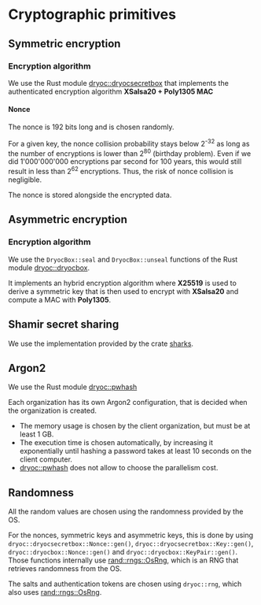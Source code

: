 # Cryptographic primitives

## Symmetric encryption

### Encryption algorithm

We use the Rust module [dryoc::dryocsecretbox](https://docs.rs/dryoc/latest/dryoc/dryocsecretbox/index.html) that implements the authenticated encryption algorithm **XSalsa20 + Poly1305 MAC**

#### Nonce

The nonce is 192 bits long and is chosen randomly.

For a given key, the nonce collision probability stays below 2<sup>-32</sup> as long as the number of encryptions is lower than 2<sup>80</sup> (birthday problem). Even if we did 1'000'000'000 encryptions par second for 100 years, this would still result in less than 2<sup>62</sup> encryptions. Thus, the risk of nonce collision is negligible.

The nonce is stored alongside the encrypted data.

## Asymmetric encryption

### Encryption algorithm

We use the `DryocBox::seal` and `DryocBox::unseal` functions of the Rust module [dryoc::dryocbox](https://docs.rs/dryoc/latest/dryoc/dryocbox/index.html).

It implements an hybrid encryption algorithm where **X25519** is used to derive a symmetric key that is then used to encrypt with **XSalsa20** and compute a MAC with **Poly1305**.


## Shamir secret sharing

We use the implementation provided by the crate [sharks](https://docs.rs/sharks/latest/sharks/).

## Argon2

We use the Rust module [dryoc::pwhash](https://docs.rs/dryoc/latest/dryoc/pwhash/index.html)

Each organization has its own Argon2 configuration, that is decided when the organization is created.

- The memory usage is chosen by the client organization, but must be at least 1 GB.
- The execution time is chosen automatically, by increasing it exponentially until hashing a password takes at least 10 seconds on the client computer.
- [dryoc::pwhash](https://docs.rs/dryoc/latest/dryoc/pwhash/index.html) does not allow to choose the parallelism cost.

## Randomness

All the random values are chosen using the randomness provided by the OS.

For the nonces, symmetric keys and asymmetric keys, this is done by using `dryoc::dryocsecretbox::Nonce::gen()`, `dryoc::dryocsecretbox::Key::gen()`, `dryoc::dryocbox::Nonce::gen()` and `dryoc::dryocbox::KeyPair::gen()`. Those functions internally use [rand::rngs::OsRng](https://docs.rs/rand/0.5.0/rand/rngs/struct.OsRng.html), which is an RNG that retrieves randomness from the OS.

The salts and authentication tokens are chosen using `dryoc::rng`, which also uses [rand::rngs::OsRng](https://docs.rs/rand/0.5.0/rand/rngs/struct.OsRng.html).
